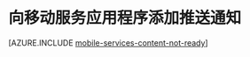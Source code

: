 <properties 
	pageTitle="用于 Xamarin iOS 应用的移动服务入门 | Microsoft Azure" 
	description="了解如何使用 Azure 移动服务和通知中心将推送通知发送到 Xamarin iOS 应用程序" 
	services="mobile-services" 
	documentationCenter="xamarin" 
	authors="lindydonna" 
	manager="dwrede" 
	editor="mollybos"/>

<tags 
	ms.service="mobile-services" 
	ms.date="12/24/2015"
	wacn.date="04/11/2016"/>

# 向移动服务应用程序添加推送通知

[AZURE.INCLUDE [mobile-services-content-not-ready](../includes/mobile-services-content-not-ready.md)]

<!---HONumber=Mooncake_0405_2016-->